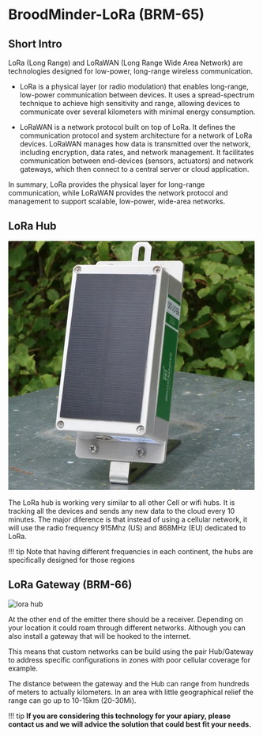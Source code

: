 
# BroodMinder-LoRa (BRM-65)

## Short Intro
LoRa (Long Range) and LoRaWAN (Long Range Wide Area Network) are technologies designed for low-power, long-range wireless communication.

- LoRa is a physical layer (or radio modulation) that enables long-range, low-power communication between devices. It uses a spread-spectrum technique to achieve high sensitivity and range, allowing devices to communicate over several kilometers with minimal energy consumption.

- LoRaWAN is a network protocol built on top of LoRa. It defines the communication protocol and system architecture for a network of LoRa devices. LoRaWAN manages how data is transmitted over the network, including encryption, data rates, and network management. It facilitates communication between end-devices (sensors, actuators) and network gateways, which then connect to a central server or cloud application.

In summary, LoRa provides the physical layer for long-range communication, while LoRaWAN provides the network protocol and management to support scalable, low-power, wide-area networks.

## LoRa Hub

![lora hub](../assets/60_hubs.assets/lora/lora_hub.png)

The LoRa hub is working very similar to all other Cell or wifi hubs. It is tracking all the devices and sends any new data to the cloud every 10 minutes. The major diference is that instead of using a cellular network, it will use the radio frequency 915Mhz (US) and 868MHz (EU) dedicated to LoRa.

!!! tip
    Note that having different frequencies in each continent, the hubs are specifically designed for those regions

## LoRa Gateway (BRM-66)

![lora hub](../assets/60_hubs.assets/lora/Rak_Gateway.png)

At the other end of the emitter there should be a receiver. Depending on your location it could roam through different networks. Although you can also install a gateway that will be hooked to the internet.

This means that custom networks can be build using the pair Hub/Gateway to address specific configurations in zones with poor cellular coverage for example. 

The distance between the gateway and the Hub can range from hundreds of meters to actually kilometers. In an area with little geographical relief the range can go up to 10-15km (20-30Mi).

!!! tip
    **If you are considering this technology for your apiary, please contact us and we will advice the solution that could best fit your needs.**